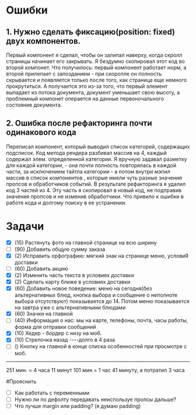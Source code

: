 # Ошибки

## 1. Нужно сделать фиксацию(position: fixed) двух компонентов. 
Первый компонент я сделал, чтобы он залипал наверху, когда скролл страницы начинает его закрывать. Я бездумно скопировал этот код во второй компонет.
Что получилось: первый компонент работает норм, а второй прилепает с запозданием - при скоролле он полность скрывается и появляется только после того, как
страница еще немного прокрутиться. А получается это из-за того, что первый элемент выпадает из потока документа, документ уменьшает свою высоту, а проблемный 
компонет операется на данные первоночального состояние документа.

## 2. Ошибка после рефакторинга почти одинакового кода 
Переписал компонент, который выводил список категорий, содержащих подсписок. Код метода рендера разбивал массив на 4, каждый содержал элем. определенной категории.
Я вручную задавал разметку для каждой категории, - она почти полность повторялась в каждой части, за исключением тайтла категории - а потом внутри мэпил массив в 
список компонентов <Dish />, которые имели чуть разные значения пропсов и обработчиков событий. В результате рефакторинга я удалил код 3 частей из 4. Эту часть я 
скопировал в новый код, не подправив значения пропсов и не изменив обработчики. Что привило к ошибки в работе кода и долгому поиску в ее устранении.


# Задачи
- [x] (15) Растянуть фото на главной странице на всю ширину
- [ ] (90) Добавить общую сумму заказа
- [x] (2) Исправить орфографию: мягкий знак на странице меню, условиЯ доставки
- [ ] (60) Добавить акцию
- [x] (2) Изменить часть текста в условиях доставки
- [x] (2) Сделать карту ближе в условиях доставки
- [x] (60) Добавить новое поведение: меню на сегодня(без альтернативных блюд, кнопка выбора и сообщение о неполноте выбора отсутствуют) показывается до 14. Потом меню показывается на завтра уже с альтернативными блюдами
- [x] (60) Значки на главной
- [ ] (40) Информация о нас: мы на карте, телефоны, почта, часы работы, форма для отправки сообщений
- [x] (10) Хедер - бордер с низу на моб.
- [x] (10) Стрелочка назад ----долго в 4 раза
- [ ] () Кнопку на главной в конце списка особенностей при просмотре с моб.
---------------------
251 мин. = 4 часа 11 минут
101 мин = 1 час 41 минуту, а потратил 3 часа

#Прояснить
- [ ] Как работать с переменными
- [ ] Нужно ли по дефолту передавать неиспользуе пропсы дальше?
- [ ] Что лучше margin или padding? (я думаю padding)